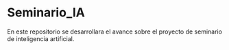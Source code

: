 # Seminario_IA

En este repositorio se desarrollara el avance sobre el proyecto de seminario de inteligencia artificial.
